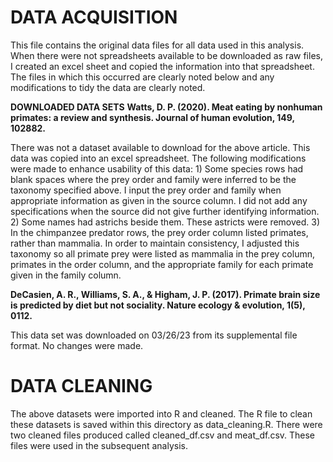 # DATA ACQUISITION 
This file contains the original data files for all data used in this analysis. When there were not spreadsheets available to be downloaded as raw files, I created an excel sheet and copied the information into that spreadsheet. The files in which this occurred are clearly noted below and 
any modifications to tidy the data are clearly noted. 

**DOWNLOADED DATA SETS** 
**Watts, D. P. (2020). Meat eating by nonhuman primates: a review and synthesis. Journal of human evolution, 149, 102882.**

There was not a dataset available to download for the above article. This data was copied into an excel spreadsheet. The following modifications were made to enhance usability of this data: 1) Some species rows had blank spaces where the prey order and family were inferred to be the taxonomy specified above. I input the prey order and family when appropriate information as given in the source column. I did not add any specifications when the source did not give further 
identifying information. 2) Some names had astrichs beside them. These astricts were removed. 3) In the chimpanzee predator rows, the prey order column listed primates, rather than mammalia. In order to maintain consistency, I adjusted this taxonomy so all primate prey were listed as mammalia in the prey column, primates in the order column, and the appropriate family for each primate given in the family column. 


**DeCasien, A. R., Williams, S. A., & Higham, J. P. (2017). Primate brain 
size is predicted by diet but not sociality. Nature ecology & evolution, 
1(5), 0112.**

This data set was downloaded on 03/26/23 from its supplemental file 
format. No changes were made. 

# DATA CLEANING
The above datasets were imported into R and cleaned. The R file to clean these datasets is saved within this directory as data_cleaning.R. There were two cleaned files produced called cleaned_df.csv and meat_df.csv. These files were used in the subsequent analysis. 
